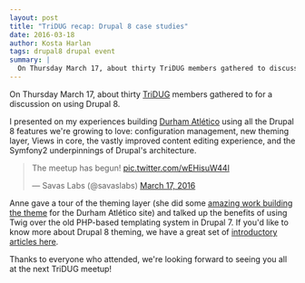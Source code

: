 ```yaml
---
layout: post
title: "TriDUG recap: Drupal 8 case studies"
date: 2016-03-18
author: Kosta Harlan
tags: drupal8 drupal event
summary: |
  On Thursday March 17, about thirty TriDUG members gathered to discuss case studies in Drupal 8 site builds.
---
```

On Thursday March 17, about thirty [TriDUG](https://groups.drupal.org/tridug) members gathered to for a discussion on using Drupal 8.

I presented on my experiences building [Durham Atlético](https://www.durhamatletico.com) using all the Drupal 8 features we're growing to love: configuration management, new theming layer, Views in core, the vastly improved content editing experience, and the Symfony2 underpinnings of Drupal's architecture.

<blockquote class="twitter-tweet" data-lang="en"><p lang="en" dir="ltr">The meetup has begun! <a href="https://t.co/wEHisuW44l">pic.twitter.com/wEHisuW44l</a></p>&mdash; Savas Labs (@savaslabs) <a href="https://twitter.com/savaslabs/status/710605691237605377">March 17, 2016</a></blockquote>
<script async src="//platform.twitter.com/widgets.js" charset="utf-8"></script>

Anne gave a tour of the theming layer (she did some [amazing work building the theme](https://github.com/durhamatletico/durhamatletico-cms/graphs/contributors) for the Durham Atlético site) and talked up the benefits of using Twig over the old PHP-based templating system in Drupal 7. If you'd like to know more about Drupal 8 theming, we have a great set of [introductory articles here](/blog/tag/theming/).

Thanks to everyone who attended, we're looking forward to seeing you all at the next TriDUG meetup!

